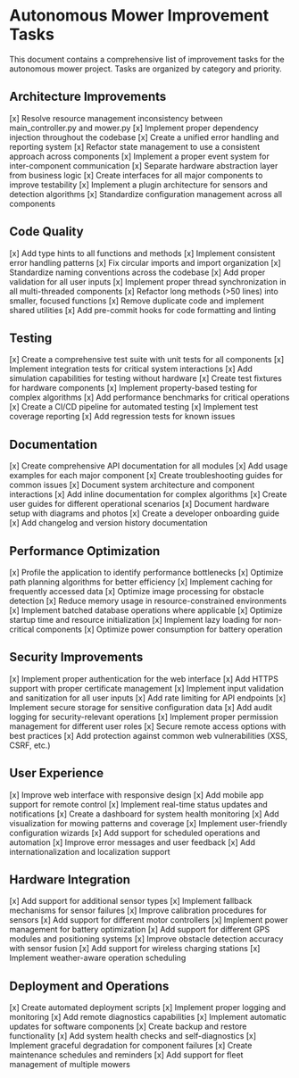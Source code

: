 # Autonomous Mower Improvement Tasks

This document contains a comprehensive list of improvement tasks for the autonomous mower project. Tasks are organized by category and priority.

## Architecture Improvements

[x] Resolve resource management inconsistency between main_controller.py and mower.py
[x] Implement proper dependency injection throughout the codebase
[x] Create a unified error handling and reporting system
[x] Refactor state management to use a consistent approach across components
[x] Implement a proper event system for inter-component communication
[x] Separate hardware abstraction layer from business logic
[x] Create interfaces for all major components to improve testability
[x] Implement a plugin architecture for sensors and detection algorithms
[x] Standardize configuration management across all components

## Code Quality

[x] Add type hints to all functions and methods
[x] Implement consistent error handling patterns
[x] Fix circular imports and import organization
[x] Standardize naming conventions across the codebase
[x] Add proper validation for all user inputs
[x] Implement proper thread synchronization in all multi-threaded components
[x] Refactor long methods (>50 lines) into smaller, focused functions
[x] Remove duplicate code and implement shared utilities
[x] Add pre-commit hooks for code formatting and linting

## Testing

[x] Create a comprehensive test suite with unit tests for all components
[x] Implement integration tests for critical system interactions
[x] Add simulation capabilities for testing without hardware
[x] Create test fixtures for hardware components
[x] Implement property-based testing for complex algorithms
[x] Add performance benchmarks for critical operations
[x] Create a CI/CD pipeline for automated testing
[x] Implement test coverage reporting
[x] Add regression tests for known issues

## Documentation

[x] Create comprehensive API documentation for all modules
[x] Add usage examples for each major component
[x] Create troubleshooting guides for common issues
[x] Document system architecture and component interactions
[x] Add inline documentation for complex algorithms
[x] Create user guides for different operational scenarios
[x] Document hardware setup with diagrams and photos
[x] Create a developer onboarding guide
[x] Add changelog and version history documentation

## Performance Optimization

[x] Profile the application to identify performance bottlenecks
[x] Optimize path planning algorithms for better efficiency
[x] Implement caching for frequently accessed data
[x] Optimize image processing for obstacle detection
[x] Reduce memory usage in resource-constrained environments
[x] Implement batched database operations where applicable
[x] Optimize startup time and resource initialization
[x] Implement lazy loading for non-critical components
[x] Optimize power consumption for battery operation

## Security Improvements

[x] Implement proper authentication for the web interface
[x] Add HTTPS support with proper certificate management
[x] Implement input validation and sanitization for all user inputs
[x] Add rate limiting for API endpoints
[x] Implement secure storage for sensitive configuration data
[x] Add audit logging for security-relevant operations
[x] Implement proper permission management for different user roles
[x] Secure remote access options with best practices
[x] Add protection against common web vulnerabilities (XSS, CSRF, etc.)

## User Experience

[x] Improve web interface with responsive design
[x] Add mobile app support for remote control
[x] Implement real-time status updates and notifications
[x] Create a dashboard for system health monitoring
[x] Add visualization for mowing patterns and coverage
[x] Implement user-friendly configuration wizards
[x] Add support for scheduled operations and automation
[x] Improve error messages and user feedback
[x] Add internationalization and localization support

## Hardware Integration

[x] Add support for additional sensor types
[x] Implement fallback mechanisms for sensor failures
[x] Improve calibration procedures for sensors
[x] Add support for different motor controllers
[x] Implement power management for battery optimization
[x] Add support for different GPS modules and positioning systems
[x] Improve obstacle detection accuracy with sensor fusion
[x] Add support for wireless charging stations
[x] Implement weather-aware operation scheduling

## Deployment and Operations

[x] Create automated deployment scripts
[x] Implement proper logging and monitoring
[x] Add remote diagnostics capabilities
[x] Implement automatic updates for software components
[x] Create backup and restore functionality
[x] Add system health checks and self-diagnostics
[x] Implement graceful degradation for component failures
[x] Create maintenance schedules and reminders
[x] Add support for fleet management of multiple mowers
